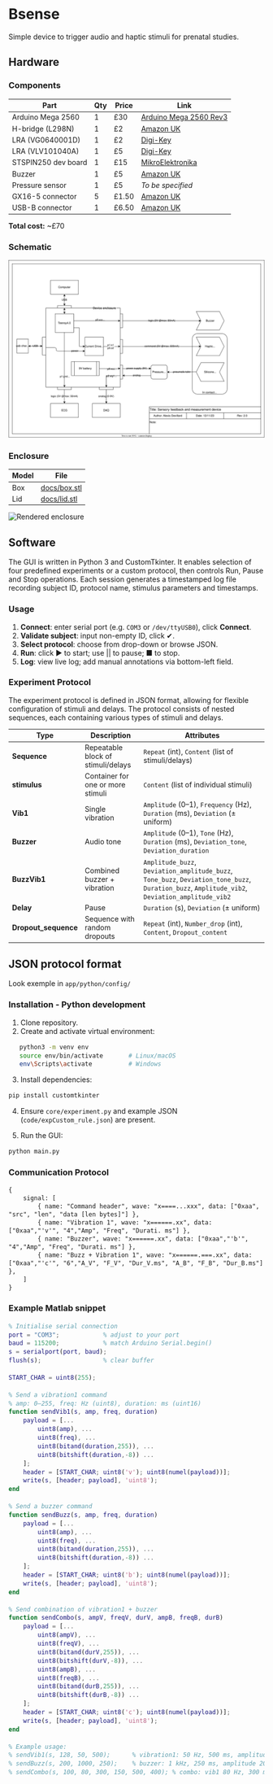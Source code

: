 # Bsense

Simple device to trigger audio and haptic stimuli for prenatal studies.

## Hardware

### Components

| Part                  | Qty | Price | Link |
|-----------------------|-----|-------|------|
| Arduino Mega 2560     | 1   | £30   | [Arduino Mega 2560 Rev3](https://store.arduino.cc/arduino-mega-2560-rev3) |
| H-bridge (L298N)      | 1   | £2    | [Amazon UK](https://www.amazon.co.uk/Driver-H-Bridge-Stepper-Controller-Arduino/dp/B07YC1GFM3) |
| LRA (VG0640001D)      | 1   | £2    | [Digi-Key](https://www.digikey.co.uk/en/products/detail/vybronics-inc/VG0640001D/15220805) |
| LRA (VLV101040A)      | 1   | £5    | [Digi-Key](https://www.digikey.co.uk/en/products/detail/vybronics-inc/VLV101040A/12323590) |
| STSPIN250 dev board   | 1   | £15   | [MikroElektronika](https://www.mikroe.com/stspin250-click) |
| Buzzer                | 1   | £5    | [Amazon UK](https://www.amazon.co.uk/dp/B096ZWCG7F) |
| Pressure sensor       | 1   | £5    | *To be specified* |
| GX16-5 connector      | 5   | £1.50 | [Amazon UK](https://www.amazon.co.uk/gp/product/B07WPBXX57) |
| USB-B connector       | 1   | £6.50 | [Amazon UK](https://www.amazon.co.uk/gp/product/B075FVGH8H/) |

**Total cost:** ~£70

### Schematic

![System schematic](docs/schematics.drawio.svg)

### Enclosure

| Model  | File                  |
|--------|-----------------------|
| Box    | [docs/box.stl](docs/box.stl) |
| Lid    | [docs/lid.stl](docs/lid.stl) |

![Rendered enclosure](docs/render.png)

## Software

The GUI is written in Python 3 and CustomTkinter. It enables selection of four predefined experiments or a custom protocol, then controls Run, Pause and Stop operations. Each session generates a timestamped log file recording subject ID, protocol name, stimulus parameters and timestamps.

### Usage

1. **Connect**: enter serial port (e.g. `COM3` or `/dev/ttyUSB0`), click **Connect**.
2. **Validate subject**: input non-empty ID, click ✔.
3. **Select protocol**: choose from drop-down or browse JSON.
4. **Run**: click ▶ to start; use || to pause; ■ to stop.
5. **Log**: view live log; add manual annotations via bottom-left field.



### Experiment Protocol
The experiment protocol is defined in JSON format, allowing for flexible configuration of stimuli and delays. The protocol consists of nested sequences, each containing various types of stimuli and delays.

| Type                  | Description                        | Attributes                                                                                                                                      |
| --------------------- | ---------------------------------- | ----------------------------------------------------------------------------------------------------------------------------------------------- |
| **Sequence**          | Repeatable block of stimuli/delays | `Repeat` (int), `Content` (list of stimuli/delays)                                                                                              |
| **stimulus**          | Container for one or more stimuli  | `Content` (list of individual stimuli)                                                                                                          |
| **Vib1**  | Single vibration                   | `Amplitude` (0–1), `Frequency` (Hz), `Duration` (ms), `Deviation` (± uniform)                                                                   |
| **Buzzer**            | Audio tone                         | `Amplitude` (0–1), `Tone` (Hz), `Duration` (ms), `Deviation_tone`, `Deviation_duration`                                                         |
| **BuzzVib1**          | Combined buzzer + vibration        | `Amplitude_buzz`, `Deviation_amplitude_buzz`, `Tone_buzz`, `Deviation_tone_buzz`, `Duration_buzz`, `Amplitude_vib2`, `Deviation_amplitude_vib2` |
| **Delay**             | Pause                              | `Duration` (s), `Deviation` (± uniform)                                                                                                         |
| **Dropout\_sequence** | Sequence with random dropouts      | `Repeat` (int), `Number_drop` (int), `Content`, `Dropout_content`                                                                               |



## JSON protocol format

Look exemple in `app/python/config/`


### Installation - Python development

1. Clone repository.  
2. Create and activate virtual environment:
```bash
   python3 -m venv env
   source env/bin/activate       # Linux/macOS
   env\Scripts\activate          # Windows
```

3. Install dependencies:

```bash
pip install customtkinter
```
4. Ensure `core/experiment.py` and example JSON (`code/expCustom_rule.json`) are present.

5. Run the GUI:
```bash
python main.py
```


### Communication Protocol

```wavedrom
{
    signal: [
        { name: "Command header", wave: "x====...xxx", data: ["0xaa", "src", "len", "data [len bytes]"] },
        { name: "Vibration 1", wave: "x======.xx", data: ["0xaa","'v'", "4","Amp", "Freq", "Durati. ms"] },
        { name: "Buzzer", wave: "x======.xx", data: ["0xaa","'b'", "4","Amp", "Freq", "Durati. ms"] },
        { name: "Buzz + Vibration 1", wave: "x======.===.xx", data: ["0xaa","'c'", "6","A_V", "F_V", "Dur_V.ms", "A_B", "F_B", "Dur_B.ms"] }, 
    ]
}
```


### Example Matlab snippet

```matlab
% Initialise serial connection
port = "COM3";            % adjust to your port
baud = 115200;            % match Arduino Serial.begin()
s = serialport(port, baud);
flush(s);                 % clear buffer

START_CHAR = uint8(255);

% Send a vibration1 command
% amp: 0–255, freq: Hz (uint8), duration: ms (uint16)
function sendVib1(s, amp, freq, duration)
    payload = [...
        uint8(amp), ...
        uint8(freq), ...
        uint8(bitand(duration,255)), ...
        uint8(bitshift(duration,-8)) ...
    ];
    header = [START_CHAR; uint8('v'); uint8(numel(payload))];
    write(s, [header; payload], 'uint8');
end

% Send a buzzer command
function sendBuzz(s, amp, freq, duration)
    payload = [...
        uint8(amp), ...
        uint8(freq), ...
        uint8(bitand(duration,255)), ...
        uint8(bitshift(duration,-8)) ...
    ];
    header = [START_CHAR; uint8('b'); uint8(numel(payload))];
    write(s, [header; payload], 'uint8');
end

% Send combination of vibration1 + buzzer
function sendCombo(s, ampV, freqV, durV, ampB, freqB, durB)
    payload = [...
        uint8(ampV), ...
        uint8(freqV), ...
        uint8(bitand(durV,255)), ...
        uint8(bitshift(durV,-8)), ...
        uint8(ampB), ...
        uint8(freqB), ...
        uint8(bitand(durB,255)), ...
        uint8(bitshift(durB,-8)) ...
    ];
    header = [START_CHAR; uint8('c'); uint8(numel(payload))];
    write(s, [header; payload], 'uint8');
end

% Example usage:
% sendVib1(s, 128, 50, 500);      % vibration1: 50 Hz, 500 ms, amplitude 128
% sendBuzz(s, 200, 1000, 250);    % buzzer: 1 kHz, 250 ms, amplitude 200
% sendCombo(s, 100, 80, 300, 150, 500, 400); % combo: vib1 80 Hz, 300 ms, amp 100 + buzzer 500 Hz, 400 ms, amp 150
```